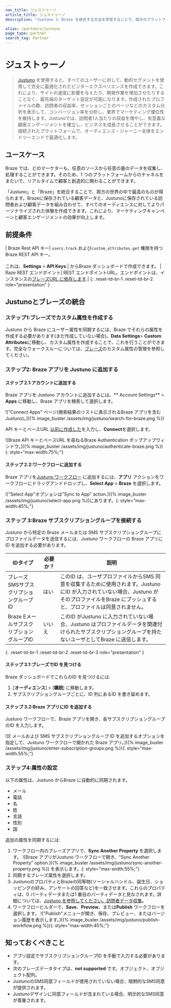 ```yaml
---
nav_title: ジュストゥーノ
article_title: ジュストゥーノ
description: "Justuno と Braze を統合する方法を学習することで、両方のプラットフォームにわたって顧客データを活用し、すべてのオーディエンスに対してよりパーソナライズされた経験を作成できます。"

alias: /partners/justuno
page_type: partner
search_tag: Partner
---
```


# ジュストゥーノ

> [Justuno](https://www.justuno.com/) を使用すると、すべてのユーザーに対して、動的セグメントを使用して完全に最適化されたビジターエクスペリエンスを作成できます。これにより、サイトの速度に影響を与えたり、開発作業を増加させたりすることなく、最先端のターゲット設定が可能になります。作成されたプロファイルの数、訪問者の収益率、セッションごとのページなどのカスタム分析を表示して、コンバージョン率を分析し、業界でマーケティング優位性を維持します。Justunoでは、訪問者1人当たりの収益を増やし、有意義な顧客エンゲージメントを確立し、ビジネスを成長させることができます。接続されたプラットフォームで、オーディエンス・ジャーニー全体をエンドツーエンドで最適化します。

## ユースケース

Braze では、どのマーケターも、任意のソースから任意の量のデータを収集し、処理することができます。そのため、1 つのプラットフォームからのチャネルをまたいで、リアルタイムで顧客と創造的に関わることができます。

「Justuno」と「Braze」を統合することで、両方の世界の中で最高のものが得られます。Brazeに保存されている顧客データと、Justunoに保存されている訪問者および顧客データを組み合わせて、すべてのオーディエンスに対してよりパーソナライズされた体験を作成できます。これにより、マーケティングキャンペーンと顧客エンゲージメントの効果が向上します。

## 前提条件

| Braze Rest API キー| `users.track` および`custom_attributes.get` 権限を持つBraze REST API キー。<br><br>これは、**Settings** > **API Keys**.| からBraze ダッシュボードで作成できます。
| Raze REST エンドポイント| REST エンドポイントURL。エンドポイントは、インスタンスの[ブレーズURL に依存します]({{site.baseurl}}/developer_guide/rest_api/basics/#endpoints).|
{: .reset-td-br-1 .reset-td-br-2 role="presentation" }

## Justunoとブレーズの統合

### ステップ1:ブレーズでカスタム属性を作成する

Justuno から Braze にユーザー属性を同期するには、Braze でそれらの属性を作成する必要があります(まだ作成していない場合)。**Data Settings**> **Custom Attributes**に移動し、カスタム属性を作成することで、これを行うことができます。完全なウォークスルーについては、[ブレーズ]({{site.baseurl}}/user_guide/data/custom_data/custom_attributes/)のカスタム属性の管理を参照してください。

### ステップ2: Braze アプリを Justuno に追加する

#### ステップ 2.1:アカウントに追加する

Braze アプリを Justuno アカウントに追加するには、** Account Settings** > **Apps** に移動し、Braze アプリを検索して選択します。

!["Connect Apps" ページ(検索結果のリストに表示されるBraze アプリを含むJustuno)。]({% image_buster /assets/img/justuno/search-for-braze.png %})

API キーとベースURL [以前に作成した](#prerequisites)を入力し、**Connect**を選択します。

![Braze API キーとベースURL を尋ねるBraze Authentication ポップアップウィンドウ。]({% image_buster /assets/img/justuno/authenticate-braze.png %}){: style="max-width:75%;"}

#### ステップ 2.2:ワークフローに追加する

Braze アプリを[Justuno ワークフロー](https://hub.justuno.com/knowledge/workflows-overview) に追加するには、**アプリ** アクションをワークフローにドラッグアンドドロップし、**Select App** > **Braze** を選択します。

!["Select App"オプションは"Sync to App" action.]({% image_buster /assets/img/justuno/select-app.png %})にあります。{: style="max-width:45%;"}

### ステップ 3:Braze サブスクリプショングループを接続する

Justuno から特定の Braze メールまたは SMS サブスクリプショングループにプロファイルデータを送信するには、Justuno ワークフローの Braze アプリに ID を追加する必要があります。

| IDタイプ                          | 必要か？ | 説明                                                                                                   |
|----------------------------------|-----------|---------------------------------------------------------------------------------------------------------------|
| ブレーズSMSサブスクリプショングループID  | はい       | このID は、ユーザプロファイルからSMS 同意を収集するために使用されます。Justuno にID が入力されていない場合、Justuno がそのプロファイルをBraze にプッシュすると、プロファイルは同意されません。 |
| Braze EメールサブスクリプショングループID | いいえ        | このID がJustuno に入力されていない場合、Justuno はプロファイルデータを関連付けられたサブスクリプショングループを持たないユーザとしてBraze に送信します。 |
{: .reset-td-br-1 .reset-td-br-2 .reset-td-br-3 role="presentation" }

#### ステップ 3.1:ブレーズでID を見つける

Braze ダッシュボードでこれらのID を見つけるには:

1. [**オーディエンス**] > [**購読**] に移動します。
2. サブスクリプショングループごとに、ID 列にあるID を書き留めます。

#### ステップ 3.2:Braze アプリにID を追加する

Justuno ワークフローで、Braze アプリを開き、各サブスクリプショングループのID を入力します。

![E メールおよび SMS サブスクリプショングループ ID を追加するオプションを指定して、Justuno ワークフローで開かれた Braze アプリ。]({% image_buster /assets/img/justuno/enter-subscription-groups.png %}){: style="max-width:55%;"}

### ステップ4:属性の設定

以下の属性は、Justuno からBraze に自動的に同期されます。

- メール  
- 電話  
- 名  
- 姓  
- 言語  
- 性別  
- 国

追加の属性を同期するには:

1. ワークフロー内のブレーズアプリで、**Sync Another Property** を選択します。
    ![Braze アプリがJustuno ワークフローで開き、"Sync Another Property" option.]({% image_buster /assets/img/justuno/sync-another-property.png %}) を表示します。{: style="max-width:55%;"}
2. 同期するブレーズ属性を選択します。
3. JustunoのプロパティとBrazeの同等物(ソーシャルハンドル、誕生日、ショッピングの好み、アンケートの回答など)を一致させます。これらのプロパティは、0 パーティデータまたは1 番目のパーティデータと見なされます。詳細については、[Justuno を参照してください。訪問者データ収集](https://www.justuno.com/guides/zero-first-party-data/)。
4. ワークフロービルダーで、**Save**、**Preview**、または**Publish** ワークフローを選択します。
    !["Publish"メニューが開き、保存、プレビュー、またはバージョン履歴を表示します。]({% image_buster /assets/img/justuno/publish-workflow.png %}){: style="max-width:45%;"}

## 知っておくべきこと

- アプリ設定でサブスクリプショングループID を手動で入力する必要があります。  
- 次のブレーズデータタイプは、**not supported** です。オブジェクト、オブジェクト配列。  
- JustunoのSMS同意フィールドが使用されていない場合、暗黙的なSMS同意が提供されます。  
- Justunoデザインに同意フィールドが含まれている場合、明示的なSMS同意が尊重されます。
